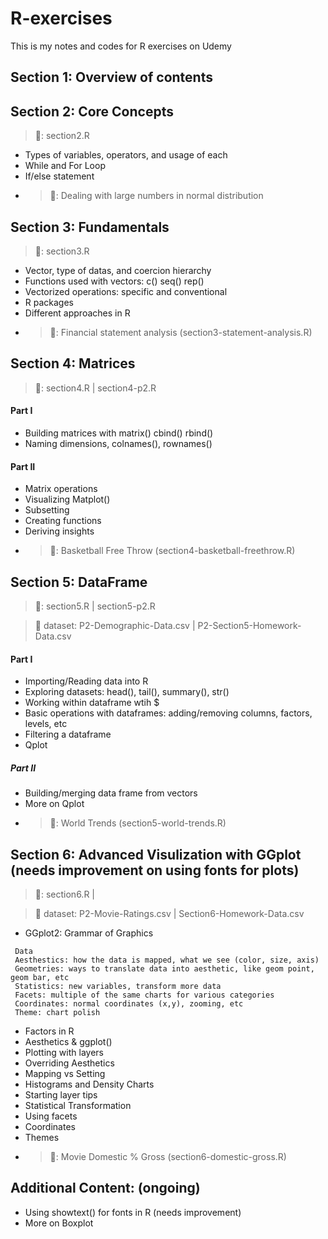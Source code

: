 # R-exercises
This is my notes and codes for R exercises on Udemy

## Section 1: Overview of contents 

## Section 2: Core Concepts
>:page_facing_up:: section2.R

- Types of variables, operators, and usage of each
- While and For Loop
- If/else statement
- >:blue_book:: Dealing with large numbers in normal distribution

## Section 3: Fundamentals 
>:page_facing_up:: section3.R

- Vector, type of datas, and coercion hierarchy
- Functions used with vectors: c() seq() rep()
- Vectorized operations: specific and conventional
- R packages
- Different approaches in R
- >:blue_book:: Financial statement analysis (section3-statement-analysis.R)


## Section 4: Matrices
>:page_facing_up:: section4.R | section4-p2.R

#### Part I
- Building matrices with matrix() cbind() rbind()
- Naming dimensions, colnames(), rownames()
#### Part II
- Matrix operations
- Visualizing Matplot()
- Subsetting
- Creating functions
- Deriving insights
- >:blue_book:: Basketball Free Throw (section4-basketball-freethrow.R)

## Section 5: DataFrame
>:page_facing_up:: section5.R | section5-p2.R

>:paperclip: dataset: P2-Demographic-Data.csv | P2-Section5-Homework-Data.csv

#### Part I
- Importing/Reading data into R
- Exploring datasets: head(), tail(), summary(), str()
- Working within dataframe wtih $
- Basic operations with dataframes: adding/removing columns, factors, levels, etc
- Filtering a dataframe
- Qplot 
##### Part II
- Building/merging data frame from vectors
- More on Qplot
- >:blue_book:: World Trends (section5-world-trends.R)

## Section 6: Advanced Visulization with GGplot (needs improvement on using fonts for plots)
>:page_facing_up:: section6.R | 

>:paperclip: dataset: P2-Movie-Ratings.csv | Section6-Homework-Data.csv

- GGplot2: Grammar of Graphics 
```
 Data
 Aesthestics: how the data is mapped, what we see (color, size, axis)
 Geometries: ways to translate data into aesthetic, like geom point, geom bar, etc
 Statistics: new variables, transform more data
 Facets: multiple of the same charts for various categories
 Coordinates: normal coordinates (x,y), zooming, etc
 Theme: chart polish
```
- Factors in R
- Aesthetics & ggplot()
- Plotting with layers
- Overriding Aesthetics
- Mapping vs Setting
- Histograms and Density Charts
- Starting layer tips
- Statistical Transformation
- Using facets
- Coordinates
- Themes
- >:blue_book:: Movie Domestic % Gross (section6-domestic-gross.R)

## Additional Content: (ongoing)
- Using showtext() for fonts in R (needs improvement)
- More on Boxplot
